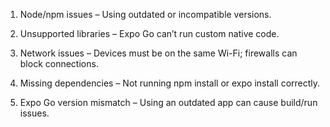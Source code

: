 1. Node/npm issues – Using outdated or incompatible versions.

2. Unsupported libraries – Expo Go can’t run custom native code.

3. Network issues – Devices must be on the same Wi-Fi; firewalls can block connections.

4. Missing dependencies – Not running npm install or expo install correctly.

5. Expo Go version mismatch – Using an outdated app can cause build/run issues.

